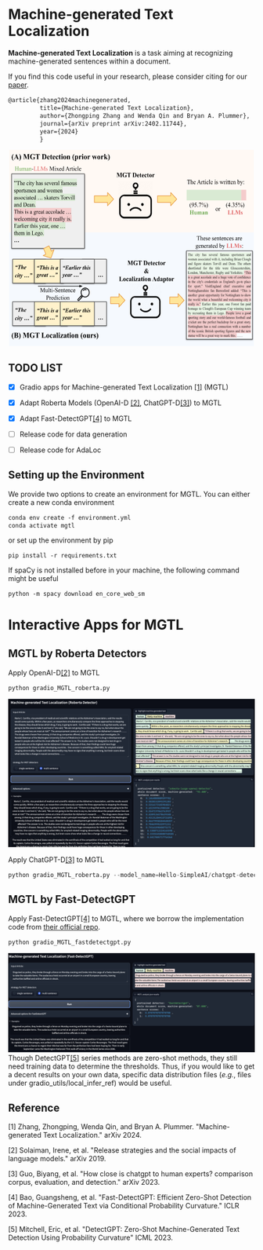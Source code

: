 # Machine-generated Text Localization


**Machine-generated Text Localization** is a task aiming at recognizing machine-generated sentences within a document.

If you find this code useful in your research, please consider citing for our [paper](https://arxiv.org/pdf/2402.11744.pdf). 

    @article{zhang2024machinegenerated,
             title={Machine-generated Text Localization},
             author={Zhongping Zhang and Wenda Qin and Bryan A. Plummer},
             journal={arXiv preprint arXiv:2402.11744},
             year={2024}
             }

<!--<img src="figure_overview.png" alt="alt text" style="zoom:50%;" />-->

<div style="text-align: center;">
<img src="figure_overview.png" alt="alt text" width="500" height="400" >
</div>

## TODO LIST
- [x] Gradio apps for Machine-generated Text Localization [[1]](#mgtl) (MGTL)
- [x] Adapt Roberta Models (OpenAI-D [[2]](#openai_d), ChatGPT-D[[3]](#chatgpt_d)) to MGTL
- [x] Adapt Fast-DetectGPT[[4]](#fast_detectgpt) to MGTL
- [ ] Release code for data generation
- [ ] Release code for AdaLoc


## Setting up the Environment
We provide two options to create an environment for MGTL. You can either create a new conda environment
```shell
conda env create -f environment.yml
conda activate mgtl
```
or set up the environment by pip
```shell
pip install -r requirements.txt
```

If spaCy is not installed before in your machine, the following command might be useful 
```shell
python -m spacy download en_core_web_sm
```

# Interactive Apps for MGTL

## MGTL by Roberta Detectors
Apply OpenAI-D[[2]](#openai_d) to MGTL
```python
python gradio_MGTL_roberta.py
```
![img](github_figures/screenshot_black_roberta_mgtl.png)

Apply ChatGPT-D[[3]](#chatgpt_d) to MGTL
```python
python gradio_MGTL_roberta.py --model_name=Hello-SimpleAI/chatgpt-detector-roberta
```

## MGTL by Fast-DetectGPT
Apply Fast-DetectGPT[[4]](#fast_detectgpt) to MGTL, where we borrow the implementation code from [their official repo](https://github.com/baoguangsheng/fast-detect-gpt).
```python
python gradio_MGTL_fastdetectgpt.py
```
![img](github_figures/screenshot_black_fastdetectgpt_mgtl.png)
Though DetectGPT[[5]](#detectgpt) series methods are zero-shot methods, they still need training data to determine 
the thresholds. Thus, if you would like to get a decent results on your own data, specific data distribution 
files (*e.g.*, files under gradio_utils/local_infer_ref) would be useful.



## Reference 
<a id="mgtl">[1]</a>
Zhang, Zhongping, Wenda Qin, and Bryan A. Plummer. "Machine-generated Text Localization." arXiv 2024.

<a id="openai_d">[2]</a>
Solaiman, Irene, et al. "Release strategies and the social impacts of language models." arXiv 2019.

<a id="chatgpt_d">[3]</a>
Guo, Biyang, et al. "How close is chatgpt to human experts? comparison corpus, evaluation, and detection." arXiv 2023.

<a id="fast_detectgpt">[4]</a>
Bao, Guangsheng, et al. "Fast-DetectGPT: Efficient Zero-Shot Detection of Machine-Generated Text via Conditional Probability Curvature." ICLR 2023.

<a id="detectgpt">[5]</a>
Mitchell, Eric, et al. "DetectGPT: Zero-Shot Machine-Generated Text Detection Using Probability Curvature" ICML 2023.


